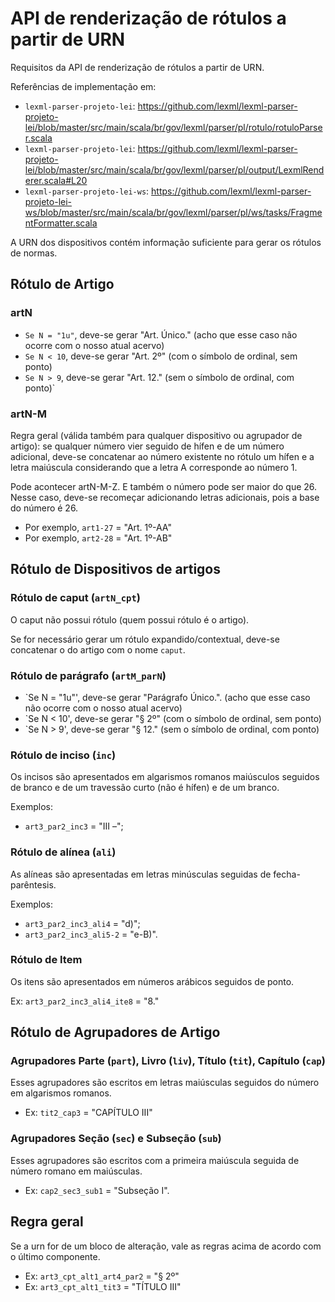 # API de renderização de rótulos a partir de URN

Requisitos da API de renderização de rótulos a partir de URN.

Referências de implementação em:
- `lexml-parser-projeto-lei`: https://github.com/lexml/lexml-parser-projeto-lei/blob/master/src/main/scala/br/gov/lexml/parser/pl/rotulo/rotuloParser.scala
- `lexml-parser-projeto-lei`: https://github.com/lexml/lexml-parser-projeto-lei/blob/master/src/main/scala/br/gov/lexml/parser/pl/output/LexmlRenderer.scala#L20
- `lexml-parser-projeto-lei-ws`: https://github.com/lexml/lexml-parser-projeto-lei-ws/blob/master/src/main/scala/br/gov/lexml/parser/pl/ws/tasks/FragmentFormatter.scala

A URN dos dispositivos contém informação suficiente para gerar os rótulos de normas. 

## Rótulo de Artigo

### artN 

- `Se N = "1u"`, deve-se gerar "Art. Único." (acho que esse caso não ocorre com o nosso atual acervo)
- `Se N < 10`, deve-se gerar "Art. 2º"  (com o símbolo de ordinal, sem ponto)
- `Se N > 9`, deve-se gerar  "Art. 12." (sem o símbolo de ordinal, com ponto)`

### artN-M

Regra geral (válida também para qualquer dispositivo ou agrupador de artigo): se qualquer número vier seguido de hífen e de um número adicional, deve-se concatenar ao número existente no rótulo um hífen e a letra maiúscula considerando que a letra A corresponde ao número 1. 

Pode acontecer  artN-M-Z. E também o número pode ser maior do que 26. Nesse caso, deve-se recomeçar adicionando letras adicionais, pois a base do número é 26. 

- Por exemplo, `art1-27` = "Art. 1º-AA"
- Por exemplo, `art2-28` = "Art. 1º-AB"

## Rótulo de Dispositivos de artigos

### Rótulo de caput (`artN_cpt`)

O caput não possui rótulo (quem possui rótulo é o artigo). 

Se for necessário gerar um rótulo expandido/contextual, deve-se concatenar o do artigo com o nome ``caput``.

### Rótulo de parágrafo (`artM_parN`)

- `Se N = "1u"', deve-se gerar "Parágrafo Único.". (acho que esse caso não ocorre com o nosso atual acervo)
- `Se N < 10', deve-se gerar "§ 2º"  (com o símbolo de ordinal, sem ponto)
- `Se N > 9', deve-se gerar  "§ 12." (sem o símbolo de ordinal, com ponto)

### Rótulo de inciso (`inc`)

Os incisos são apresentados em algarismos romanos maiúsculos seguidos de branco e de um travessão curto (não é hífen) e de um branco. 

Exemplos: 
- `art3_par2_inc3` = "III –";   

### Rótulo de alínea (`ali`)

As alíneas são apresentadas em letras minúsculas seguidas de fecha-parêntesis.

Exemplos: 
- `art3_par2_inc3_ali4` = "d)";   
- `art3_par2_inc3_ali5-2` = "e-B)".

### Rótulo de Item

Os itens são apresentados em números arábicos seguidos de ponto.

Ex: `art3_par2_inc3_ali4_ite8` = "8."

## Rótulo de Agrupadores de Artigo

### Agrupadores Parte (`part`), Livro (`liv`), Título (`tit`), Capítulo (`cap`) 

Esses agrupadores são escritos em letras maiúsculas seguidos do número em algarismos romanos.

- Ex: `tit2_cap3` =  "CAPÍTULO III"

### Agrupadores  Seção (`sec`) e Subseção (`sub`) 

Esses agrupadores são escritos com a primeira maiúscula seguida de número romano em maiúsculas.

- Ex: `cap2_sec3_sub1` = "Subseção I".

## Regra geral

Se a urn for de um bloco de alteração, vale as regras acima de acordo com o último componente.

- Ex: `art3_cpt_alt1_art4_par2` = "§ 2º"
- Ex: `art3_cpt_alt1_tit3` =  "TÍTULO III"